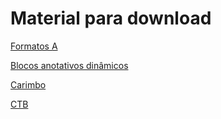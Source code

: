 # Material para download

[Formatos A](./FORMATOS_A_DINAMICOS_mm.dwg)

[Blocos anotativos dinâmicos](./Blocos_annot_d_2023.dwg)

[Carimbo](./carimbo.dwg)

[CTB](./intro_cad.ctb)